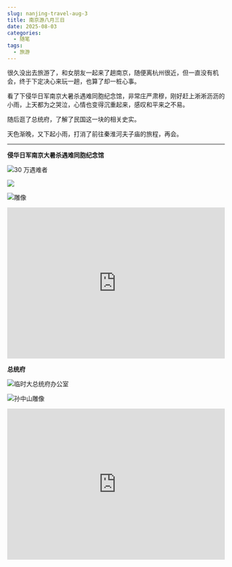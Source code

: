 ```yaml
---
slug: nanjing-travel-aug-3
title: 南京游八月三日
date: 2025-08-03
categories: 
  - 随笔
tags: 
  - 旅游
---
```


很久没出去旅游了，和女朋友一起来了趟南京，随便离杭州很近，但一直没有机会，终于下定决心来玩一趟，也算了却一桩心事。

看了下侵华日军南京大暑杀遇难同胞纪念馆，非常庄严肃穆，刚好赶上淅淅沥沥的小雨，上天都为之哭泣，心情也变得沉重起来，感叹和平来之不易。

随后逛了总统府，了解了民国这一块的相关史实。

天色渐晚，又下起小雨，打消了前往秦淮河夫子庙的旅程，再会。

---

**侵华日军南京大暑杀遇难同胞纪念馆**

![30 万遇难者](https://imgurl.zishu.me/2025/08/1754227832698.webp)

![](https://imgurl.zishu.me/2025/08/1754227945379.webp)

![雕像](https://imgurl.zishu.me/2025/08/1754227914143.webp)

<iframe src="https://www.google.com/maps/embed?pb=!1m18!1m12!1m3!1d3382.251115166076!2d118.73990977509058!3d32.03539372151745!2m3!1f0!2f0!3f0!3m2!1i1024!2i768!4f13.1!3m3!1m2!1s0x35b58ba27bc85b2d%3A0x850a0570485428e9!2z5Lit5Zu95rGf6IuP55yB5Y2X5Lqs5biC5bu66YK65Yy65Lit5Y2O6Zeo5L615Y2O5pel5Yab5Y2X5Lqs5aSn5bGg5p2A6YGH6Zq-5ZCM6IOe57qq5b-16aaGIOmCruaUv-e8lueggTogMjEwMDM2!5e0!3m2!1szh-CN!2stw!4v1754228139769!5m2!1szh-CN!2stw" width="100%" height="350" style="border:0;" allowfullscreen="" loading="lazy" referrerpolicy="no-referrer-when-downgrade"></iframe>

**总统府**

![临时大总统府办公室](https://imgurl.zishu.me/2025/08/1754227569953.webp)

![孙中山雕像](https://imgurl.zishu.me/2025/08/1754227586781.webp)

<iframe src="https://www.google.com/maps/embed?pb=!1m18!1m12!1m3!1d3381.92337121196!2d118.79474507509086!3d32.04426552107289!2m3!1f0!2f0!3f0!3m2!1i1024!2i768!4f13.1!3m3!1m2!1s0x35b58cee883102cd%3A0x8dd960c2f24c597!2z5Y2X5Lqs5oC757uf5bqc!5e0!3m2!1szh-CN!2stw!4v1754228186327!5m2!1szh-CN!2stw" width="100%" height="350" style="border:0;" allowfullscreen="" loading="lazy" referrerpolicy="no-referrer-when-downgrade"></iframe>
